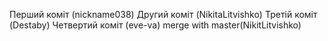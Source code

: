 Перший коміт (nickname038)
Другий коміт (NikitaLitvishko)
Третій коміт (Destaby)
Четвертий коміт (eve-va)
merge with master(NikitLitvishko)
